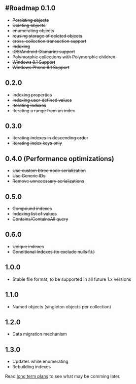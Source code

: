 #Roadmap
0.1.0
-
- ~~Persisting objects~~
- ~~Deleting objects~~
- ~~enumerating objects~~
- ~~reusing storage of deleted objects~~
- ~~cross-collection transaction support~~
- ~~Indexing~~
- ~~iOS/Android (Xamarin) support~~
- ~~Polymorphic collections with Polymorphic children~~
- ~~Windows 8.1 Support~~
- ~~Windows Phone 8.1 Support~~

0.2.0
-
- ~~Indexing properties~~
- ~~Indexing user-defined values~~
- ~~Iterating indexes~~
- ~~Iterating a range from an index~~

0.3.0
-
- ~~Iterating indexes in descending order~~
- ~~Iterating index keys only~~

0.4.0 (Performance optimizations)
-
- ~~Use custom btree node serialization~~
- ~~Use Generic IDs~~
- ~~Remove unnecessary serializations~~

0.5.0
-
- ~~Compound indexes~~
- ~~Indexing list of values~~
- ~~Contains/ContainsAll query~~

0.6.0
-
- ~~Unique indexes~~
- ~~Conditional Indexes (to exclude nulls f.i.)~~

1.0.0
-
- Stable file format, to be supported in all future 1.x versions

1.1.0
-
- Named objects (singleton objects per collection)

1.2.0
-
- Data migration mechanism

1.3.0
-
- Updates while enumerating
- Rebuilding indexes

Read [long term plans](longterm.md) to see what may be comming later.





